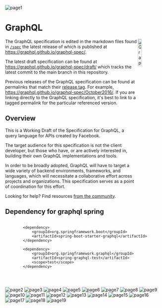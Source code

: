 ![page1](readme/page1.png)

# GraphQL

<img alt="GraphQL Logo" align="right" src="https://graphql.org/img/logo.svg" width="15%" />

The GraphQL specification is edited in the markdown files found in
[`/spec`](./spec) the latest release of which is published at
https://graphql.github.io/graphql-spec/.

The latest draft specification can be found at
https://graphql.github.io/graphql-spec/draft/ which tracks the latest commit to
the main branch in this repository.

Previous releases of the GraphQL specification can be found at permalinks that
match their [release tag](https://github.com/graphql/graphql-spec/releases). For
example, https://graphql.github.io/graphql-spec/October2016/. If you are linking
directly to the GraphQL specification, it's best to link to a tagged permalink
for the particular referenced version.

## Overview

This is a Working Draft of the Specification for GraphQL, a query language for
APIs created by Facebook.

The target audience for this specification is not the client developer, but
those who have, or are actively interested in, building their own GraphQL
implementations and tools.

In order to be broadly adopted, GraphQL will have to target a wide variety of
backend environments, frameworks, and languages, which will necessitate a
collaborative effort across projects and organizations. This specification
serves as a point of coordination for this effort.

Looking for help? Find resources
[from the community](https://graphql.org/community/).

## Dependency for graphql spring

```
        
        <dependency>
            <groupId>org.springframework.boot</groupId>
            <artifactId>spring-boot-starter-graphql</artifactId>
        </dependency>
        
        <dependency>
            <groupId>org.springframework.graphql</groupId>
            <artifactId>spring-graphql-test</artifactId>
            <scope>test</scope>
        </dependency>
        
```
<br>

![page2](readme/page2.png)
![page3](readme/page3.png)
![page4](readme/page4.png)
![page5](readme/page5.png)
![page6](readme/page6.png)
![page7](readme/page7.png)
![page8](readme/page8.png)
![page9](readme/page9.png)
![page10](readme/page10.png)
![page11](readme/page11.png)
![page12](readme/page12.png)
![page13](readme/page13.png)
![page14](readme/page14.png)
![page15](readme/page15.png)
![page16](readme/page16.png)
![page17](readme/page17.png)
![page18](readme/page18.png)
![page19](readme/page19.png)
